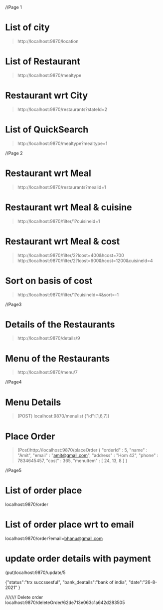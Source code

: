 //Page 1

# List of city
> http://localhost:9870/location
# List of Restaurant
> http://localhost:9870/mealtype
# Restaurant wrt City
> http://localhost:9870/restaurants?stateId=2
# List of QuickSearch
>http://localhost:9870/mealtype?mealtype=1

//Page 2
# Restaurant wrt Meal
> http://localhost:9870/restaurants?mealid=1
# Restaurant wrt Meal & cuisine
> http://localhost:9870/filter/1?cuisineid=1
# Restaurant wrt Meal & cost
> http://localhost:9870/filter/2?lcost=400&hcost=700
> http://localhost:9870/filter/2?lcost=600&hcost=1200&cuisineId=4
# Sort on basis of cost
 > http://localhost:9870/filter/1?cuisineId=4&sort=-1

//Page3
# Details of the Restaurants
> http://localhost:9870/details/9
# Menu of the Restaurants
> http://localhost:9870/menu/7

//Page4
# Menu Details
> (POST) localhost:9870/menulist
> {"id":[1,6,7]}
# Place Order
> (Post)http://localhost:9870/placeOrder
{
	"orderId" : 5,
	"name" : "Amit",
	"email" : "amit@gmail.com",
	"address" : "Hom 42",
	"phone" : 7834645457,
	"cost" : 365,
	"menuItem" : [
		24,
		13,
		8
	]
}

//Page5 
# List of order place
localhost:9870/order
# List of order place wrt to email
localhost:9870/order?email=bhanu@gmail.com
# update order details with payment
(put)localhost:9870/update/5

{"status":"trx succssesful",
"bank_deatails":"bank of india",
"date":"26-8-2021"
}


///////
Delete order
localhost:9870/deleteOrder/62de713e063c1a642d283505